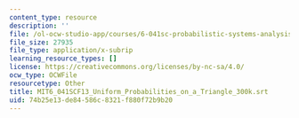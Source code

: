 ```yaml
---
content_type: resource
description: ''
file: /ol-ocw-studio-app/courses/6-041sc-probabilistic-systems-analysis-and-applied-probability-fall-2013/74b25e13de84586c8321f880f72b9b20_MIT6_041SCF13_Uniform_Probabilities_on_a_Triangle_300k.vtt
file_size: 27935
file_type: application/x-subrip
learning_resource_types: []
license: https://creativecommons.org/licenses/by-nc-sa/4.0/
ocw_type: OCWFile
resourcetype: Other
title: MIT6_041SCF13_Uniform_Probabilities_on_a_Triangle_300k.srt
uid: 74b25e13-de84-586c-8321-f880f72b9b20
---
```

